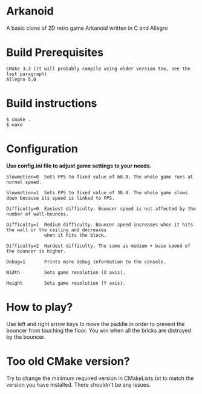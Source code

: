 # Arkanoid
A basic clone of 2D retro game Arkanoid written in C and Allegro

# Build Prerequisites
    CMake 3.3 (it will probably compile using older version too, see the last paragraph)
    Allegro 5.0

# Build instructions
```
$ cmake .
$ make
```
# Configuration
**Use config.ini file to adjust game settings to your needs.**

```
Slowmotion=0  Sets FPS to fixed value of 60.0. The whole game runs at normal speed.

Slowmotion=1  Sets FPS to fixed value of 30.0. The whole game slows down because its speed is linked to FPS.

Difficulty=0  Easiest difficulty. Bouncer speed is not affected by the number of wall-bounces.

Difficulty=1  Medium difficulty. Bouncer speed increases when it hits the wall or the ceiling and decreases
              when it hits the block.

Difficulty=2  Hardest difficulty. The same as medium + base speed of the bouncer is higher.

Debug=1       Prints more debug information to the console.

Width         Sets game resolution (X axis).

Height        Sets game resolution (Y axis).
```

# How to play?
Use left and right arrow keys to move the paddle in order to prevent the bouncer from touching the floor.
You win when all the bricks are distroyed by the bouncer.

# Too old CMake version?
Try to change the minimum required version in CMakeLists.txt to match the version you have installed. There shouldn't be any issues.
